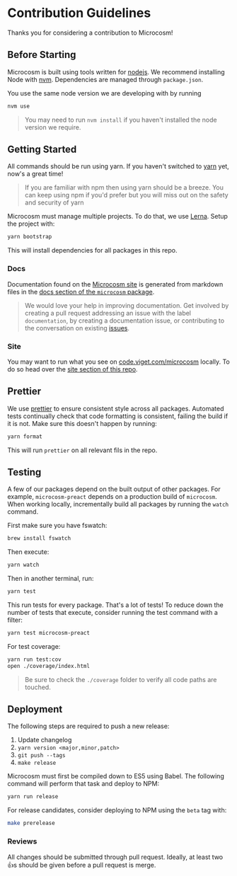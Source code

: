 # Contribution Guidelines

Thanks you for considering a contribution to Microcosm!

## Before Starting

Microcosm is built using tools written for
[nodejs](http://nodejs.org). We recommend installing Node with
[nvm](https://github.com/creationix/nvm). Dependencies are managed
through `package.json`.

You use the same node version we are developing with by running

```bash
nvm use
```

> You may need to run `nvm install` if you haven't installed the node version we require.

## Getting Started

All commands should be run using yarn. If you haven't switched to [yarn](https://yarnpkg.com/en/) yet, now's a great time!

> If you are familiar with npm then using yarn should be a breeze. You can keep using npm if you'd prefer but you will miss out on the safety and security of yarn

Microcosm must manage multiple projects. To do that, we use [Lerna](https://lernajs.io). Setup the project with:

```bash
yarn bootstrap
```

This will install dependencies for all packages in this repo.

### Docs

Documentation found on the [Microcosm site](http://code.viget.com/microcosm) is generated from markdown files in the [docs section of the `microcosm` package](./packages/microcosm/docs).

> We would love your help in improving documentation. Get involved by creating a pull request addressing an issue with the label `documentation`, by creating a documentation issue, or contributing to the conversation on existing [issues](https://github.com/vigetlabs/microcosm/issues?q=is%3Aissue+is%3Aopen+label%3Adocumentation).

### Site

You may want to run what you see on [code.viget.com/microcosm](http://code.viget.com/microcosm) locally. To do so head over the [site section of this repo](./packages/microcosm-www).

## Prettier

We use [prettier](https://github.com/prettier/prettier) to ensure consistent style across all packages. Automated tests continually check that code formatting is consistent, failing the build if it is not. Make sure this doesn't happen by running:

```bash
yarn format
```

This will run `prettier` on all relevant fils in the repo.

## Testing

A few of our packages depend on the built output of other packages. For example, `microcosm-preact` depends on a production build of `microcosm`. When working locally, incrementally build all packages by running the `watch` command. 

First make sure you have fswatch:

```bash
brew install fswatch
```

Then execute:

```bash
yarn watch
```

Then in another terminal, run:

```bash
yarn test
```

This run tests for every package. That's a lot of tests! To reduce down the number of tests that execute, consider running the test command with a filter:

```bash
yarn test microcosm-preact
```

For test coverage:

```bash
yarn run test:cov
open ./coverage/index.html
```

> Be sure to check the `./coverage` folder to verify all code paths are touched.

## Deployment

The following steps are required to push a new release:

1. Update changelog
2. `yarn version <major,minor,patch>`
3. `git push --tags`
4. `make release`

Microcosm must first be compiled down to ES5 using Babel. The
following command will perform that task and deploy to NPM:

```bash
yarn run release
```

For release candidates, consider deploying to NPM using the `beta` tag
with:

```bash
make prerelease
```

### Reviews

All changes should be submitted through pull request. Ideally, at least two :+1:s should be given before a pull request is merge.
